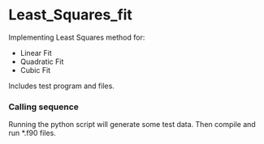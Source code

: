 # Least_Squares_fit
Implementing Least Squares method for:

- Linear Fit
- Quadratic Fit
- Cubic Fit
    
Includes test program and files.

### Calling sequence
Running the python script will generate some test data.
Then compile and run *.f90 files.
